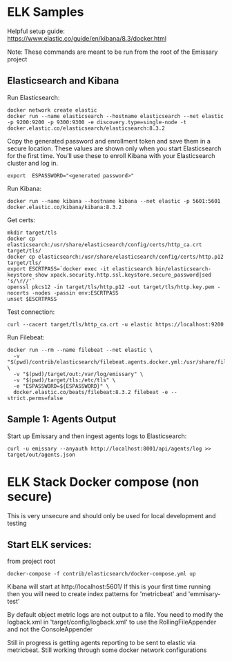 
# ELK Samples

Helpful setup guide: https://www.elastic.co/guide/en/kibana/8.3/docker.html

Note: These commands are meant to be run from the root of the Emissary project 

## Elasticsearch and Kibana 

Run Elasticsearch:
```shell
docker network create elastic
docker run --name elasticsearch --hostname elasticsearch --net elastic -p 9200:9200 -p 9300:9300 -e discovery.type=single-node -t docker.elastic.co/elasticsearch/elasticsearch:8.3.2
```

Copy the generated password and enrollment token and save them in a secure location. These values are shown only when you start Elasticsearch for the first time. 
You’ll use these to enroll Kibana with your Elasticsearch cluster and log in.
```shell
export  ESPASSWORD="<generated password>"
```

Run Kibana:
```shell
docker run --name kibana --hostname kibana --net elastic -p 5601:5601 docker.elastic.co/kibana/kibana:8.3.2
```

Get certs:
```shell
mkdir target/tls
docker cp elasticsearch:/usr/share/elasticsearch/config/certs/http_ca.crt target/tls/
docker cp elasticsearch:/usr/share/elasticsearch/config/certs/http.p12 target/tls/
export ESCRTPASS=`docker exec -it elasticsearch bin/elasticsearch-keystore show xpack.security.http.ssl.keystore.secure_password|sed 's/\r//'`
openssl pkcs12 -in target/tls/http.p12 -out target/tls/http.key.pem -nocerts -nodes -passin env:ESCRTPASS
unset $ESCRTPASS
```

Test connection:
```shell
curl --cacert target/tls/http_ca.crt -u elastic https://localhost:9200
```

Run Filebeat:
```shell
docker run --rm --name filebeat --net elastic \
  -v "$(pwd)/contrib/elasticsearch/filebeat.agents.docker.yml:/usr/share/filebeat/filebeat.yml:ro" \
  -v "$(pwd)/target/out:/var/log/emissary" \
  -v "$(pwd)/target/tls:/etc/tls" \
  -e "ESPASSWORD=${ESPASSWORD}" \
  docker.elastic.co/beats/filebeat:8.3.2 filebeat -e --strict.perms=false
```

## Sample 1: Agents Output

Start up Emissary and then ingest agents logs to Elasticsearch:
```shell
curl -u emissary --anyauth http://localhost:8001/api/agents/log >> target/out/agents.json
```



# ELK Stack Docker compose (non secure)
This is very unsecure and should only be used for local development and testing

## Start ELK services:
from project root
```shell
docker-compose -f contrib/elasticsearch/docker-compose.yml up
```
Kibana will start at http://localhost:5601/
If this is your first time running then you will need to create index patterns for 'metricbeat' and 'emmisary-test'

By default object metric logs are not output to a file. You need to modify the logback.xml in 'target/config/logback.xml' to use the RollingFileAppender and not the ConsoleAppender

Still in progress is getting agents reporting to be sent to elastic via metricbeat. Still working through some docker network configurations